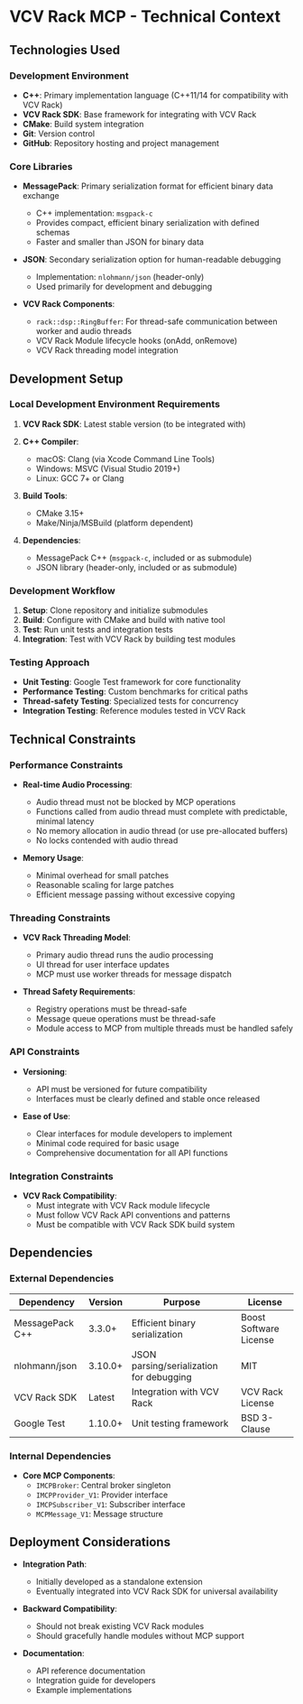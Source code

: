# VCV Rack MCP - Technical Context

## Technologies Used

### Development Environment

- **C++**: Primary implementation language (C++11/14 for compatibility with VCV Rack)
- **VCV Rack SDK**: Base framework for integrating with VCV Rack
- **CMake**: Build system integration
- **Git**: Version control
- **GitHub**: Repository hosting and project management

### Core Libraries

- **MessagePack**: Primary serialization format for efficient binary data exchange
  - C++ implementation: `msgpack-c`
  - Provides compact, efficient binary serialization with defined schemas
  - Faster and smaller than JSON for binary data

- **JSON**: Secondary serialization option for human-readable debugging
  - Implementation: `nlohmann/json` (header-only)
  - Used primarily for development and debugging

- **VCV Rack Components**:
  - `rack::dsp::RingBuffer`: For thread-safe communication between worker and audio threads
  - VCV Rack Module lifecycle hooks (onAdd, onRemove)
  - VCV Rack threading model integration

## Development Setup

### Local Development Environment Requirements

1. **VCV Rack SDK**: Latest stable version (to be integrated with)
2. **C++ Compiler**:
   - macOS: Clang (via Xcode Command Line Tools)
   - Windows: MSVC (Visual Studio 2019+)
   - Linux: GCC 7+ or Clang

3. **Build Tools**:
   - CMake 3.15+
   - Make/Ninja/MSBuild (platform dependent)

4. **Dependencies**:
   - MessagePack C++ (`msgpack-c`, included or as submodule)
   - JSON library (header-only, included or as submodule)

### Development Workflow

1. **Setup**: Clone repository and initialize submodules
2. **Build**: Configure with CMake and build with native tool
3. **Test**: Run unit tests and integration tests
4. **Integration**: Test with VCV Rack by building test modules

### Testing Approach

- **Unit Testing**: Google Test framework for core functionality
- **Performance Testing**: Custom benchmarks for critical paths
- **Thread-safety Testing**: Specialized tests for concurrency
- **Integration Testing**: Reference modules tested in VCV Rack

## Technical Constraints

### Performance Constraints

- **Real-time Audio Processing**:
  - Audio thread must not be blocked by MCP operations
  - Functions called from audio thread must complete with predictable, minimal latency
  - No memory allocation in audio thread (or use pre-allocated buffers)
  - No locks contended with audio thread

- **Memory Usage**:
  - Minimal overhead for small patches
  - Reasonable scaling for large patches
  - Efficient message passing without excessive copying

### Threading Constraints

- **VCV Rack Threading Model**:
  - Primary audio thread runs the audio processing
  - UI thread for user interface updates
  - MCP must use worker threads for message dispatch

- **Thread Safety Requirements**:
  - Registry operations must be thread-safe
  - Message queue operations must be thread-safe
  - Module access to MCP from multiple threads must be handled safely

### API Constraints

- **Versioning**:
  - API must be versioned for future compatibility
  - Interfaces must be clearly defined and stable once released

- **Ease of Use**:
  - Clear interfaces for module developers to implement
  - Minimal code required for basic usage
  - Comprehensive documentation for all API functions

### Integration Constraints

- **VCV Rack Compatibility**:
  - Must integrate with VCV Rack module lifecycle
  - Must follow VCV Rack API conventions and patterns
  - Must be compatible with VCV Rack SDK build system

## Dependencies

### External Dependencies

| Dependency | Version | Purpose | License |
|------------|---------|---------|---------|
| MessagePack C++ | 3.3.0+ | Efficient binary serialization | Boost Software License |
| nlohmann/json | 3.10.0+ | JSON parsing/serialization for debugging | MIT |
| VCV Rack SDK | Latest | Integration with VCV Rack | VCV Rack License |
| Google Test | 1.10.0+ | Unit testing framework | BSD 3-Clause |

### Internal Dependencies

- **Core MCP Components**:
  - `IMCPBroker`: Central broker singleton
  - `IMCPProvider_V1`: Provider interface
  - `IMCPSubscriber_V1`: Subscriber interface
  - `MCPMessage_V1`: Message structure

## Deployment Considerations

- **Integration Path**:
  - Initially developed as a standalone extension
  - Eventually integrated into VCV Rack SDK for universal availability

- **Backward Compatibility**:
  - Should not break existing VCV Rack modules
  - Should gracefully handle modules without MCP support

- **Documentation**:
  - API reference documentation
  - Integration guide for developers
  - Example implementations 